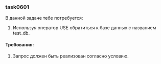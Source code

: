 
### task0601

В данной задаче тебе потребуется:
1. Используя оператор USE обратиться к базе данных с названием test_db.


#### Требования:
1.	Запрос должен быть реализован согласно условию.

